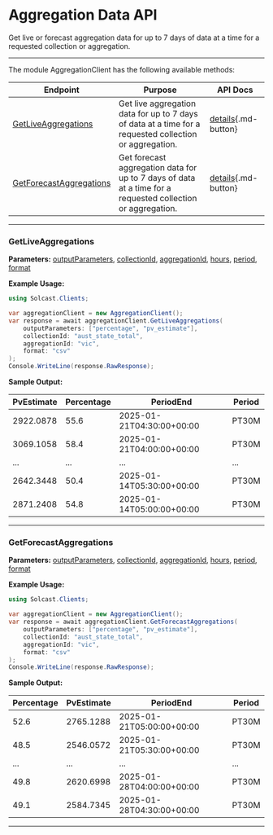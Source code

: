 # Aggregation Data API

Get live or forecast aggregation data for up to 7 days of data at a time for a requested collection or aggregation.

---


The module AggregationClient has the following available methods:

| Endpoint                  | Purpose                                              | API Docs                                                                                                               |
|---------------------------|------------------------------------------------------|------------------------------------------------------------------------------------------------------------------------|
| [GetLiveAggregations](#getliveaggregations) | Get live aggregation data for up to 7 days of data at a time for a requested collection or aggregation. | [details](https://docs.solcast.com.au/#3b09628d-0f9d-4a01-aa53-9af460d6c66a){.md-button} |
| [GetForecastAggregations](#getforecastaggregations) | Get forecast aggregation data for up to 7 days of data at a time for a requested collection or aggregation. | [details](https://docs.solcast.com.au/#feeb0565-ac06-473a-8cd1-b1493c5bcabb){.md-button} |

---

### GetLiveAggregations
**Parameters:**
[outputParameters](https://docs.solcast.com.au/#3b09628d-0f9d-4a01-aa53-9af460d6c66a "(List<string>): The output parameters to include in the response. (Optional)"), [collectionId](https://docs.solcast.com.au/#3b09628d-0f9d-4a01-aa53-9af460d6c66a "(string): Unique identifier for your collection. (Optional)"), [aggregationId](https://docs.solcast.com.au/#3b09628d-0f9d-4a01-aa53-9af460d6c66a "(string): Unique identifier that belongs to the requested collection. (Optional)"), [hours](https://docs.solcast.com.au/#3b09628d-0f9d-4a01-aa53-9af460d6c66a "(int?): The number of hours to return in the response. (Optional)"), [period](https://docs.solcast.com.au/#3b09628d-0f9d-4a01-aa53-9af460d6c66a "(string): Length of the averaging period in ISO 8601 format. (Optional)"), [format](https://docs.solcast.com.au/#3b09628d-0f9d-4a01-aa53-9af460d6c66a "(string): Response format (Optional)")

**Example Usage:**
```csharp
using Solcast.Clients;

var aggregationClient = new AggregationClient();
var response = await aggregationClient.GetLiveAggregations(
    outputParameters: ["percentage", "pv_estimate"],
    collectionId: "aust_state_total",
    aggregationId: "vic",
    format: "csv"
);
Console.WriteLine(response.RawResponse);

```
**Sample Output:**

| PvEstimate | Percentage | PeriodEnd | Period |
| --- | --- | --- | --- |
| 2922.0878 | 55.6 | 2025-01-21T04:30:00+00:00 | PT30M |
| 3069.1058 | 58.4 | 2025-01-21T04:00:00+00:00 | PT30M |
| ... | ... | ... | ... |
| 2642.3448 | 50.4 | 2025-01-14T05:30:00+00:00 | PT30M |
| 2871.2408 | 54.8 | 2025-01-14T05:00:00+00:00 | PT30M |

---

### GetForecastAggregations
**Parameters:**
[outputParameters](https://docs.solcast.com.au/#feeb0565-ac06-473a-8cd1-b1493c5bcabb "(List<string>): The output parameters to include in the response. (Optional)"), [collectionId](https://docs.solcast.com.au/#feeb0565-ac06-473a-8cd1-b1493c5bcabb "(string): Unique identifier for your collection. (Optional)"), [aggregationId](https://docs.solcast.com.au/#feeb0565-ac06-473a-8cd1-b1493c5bcabb "(string): Unique identifier that belongs to the requested collection. (Optional)"), [hours](https://docs.solcast.com.au/#feeb0565-ac06-473a-8cd1-b1493c5bcabb "(int?): The number of hours to return in the response. (Optional)"), [period](https://docs.solcast.com.au/#feeb0565-ac06-473a-8cd1-b1493c5bcabb "(string): Length of the averaging period in ISO 8601 format. (Optional)"), [format](https://docs.solcast.com.au/#feeb0565-ac06-473a-8cd1-b1493c5bcabb "(string): Response format (Optional)")

**Example Usage:**
```csharp
using Solcast.Clients;

var aggregationClient = new AggregationClient();
var response = await aggregationClient.GetForecastAggregations(
    outputParameters: ["percentage", "pv_estimate"],
    collectionId: "aust_state_total",
    aggregationId: "vic",
    format: "csv"
);
Console.WriteLine(response.RawResponse);

```
**Sample Output:**

| Percentage | PvEstimate | PeriodEnd | Period |
| --- | --- | --- | --- |
| 52.6 | 2765.1288 | 2025-01-21T05:00:00+00:00 | PT30M |
| 48.5 | 2546.0572 | 2025-01-21T05:30:00+00:00 | PT30M |
| ... | ... | ... | ... |
| 49.8 | 2620.6998 | 2025-01-28T04:00:00+00:00 | PT30M |
| 49.1 | 2584.7345 | 2025-01-28T04:30:00+00:00 | PT30M |

---
